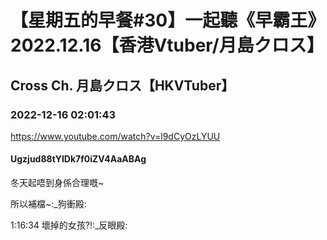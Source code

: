 # 【星期五的早餐#30】一起聽《早霸王》2022.12.16【香港Vtuber/月島クロス】

## Cross Ch. 月島クロス【HKVTuber】

### 2022-12-16 02:01:43

https://www.youtube.com/watch?v=l9dCyOzLYUU

#### Ugzjud88tYIDk7f0iZV4AaABAg

冬天起唔到身係合理嘅~

所以補檔~:_狗衝殿:



1:16:34 壞掉的女孩?!:_反眼殿:

